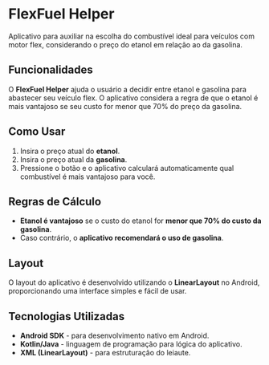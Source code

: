 # FlexFuel Helper

Aplicativo para auxiliar na escolha do combustível ideal para veículos com motor flex, considerando o preço do etanol em relação ao da gasolina.

## Funcionalidades

O **FlexFuel Helper** ajuda o usuário a decidir entre etanol e gasolina para abastecer seu veículo flex. O aplicativo considera a regra de que o etanol é mais vantajoso se seu custo for menor que 70% do preço da gasolina.

## Como Usar

1. Insira o preço atual do **etanol**.
2. Insira o preço atual da **gasolina**.
3. Pressione o botão e o aplicativo calculará automaticamente qual combustível é mais vantajoso para você.

## Regras de Cálculo

- **Etanol é vantajoso** se o custo do etanol for **menor que 70% do custo da gasolina**.
- Caso contrário, o **aplicativo recomendará o uso de gasolina**.

## Layout

O layout do aplicativo é desenvolvido utilizando o **LinearLayout** no Android, proporcionando uma interface simples e fácil de usar.

## Tecnologias Utilizadas

- **Android SDK** - para desenvolvimento nativo em Android.
- **Kotlin/Java** - linguagem de programação para lógica do aplicativo.
- **XML (LinearLayout)** - para estruturação do leiaute.
